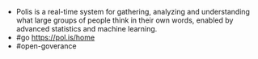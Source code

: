 - Polis is a real-time system for gathering, analyzing and understanding what large groups of people think in their own words, enabled by advanced statistics and machine learning.
- #go https://pol.is/home
- #open-goverance